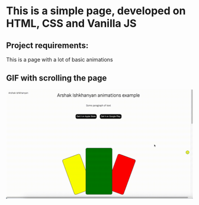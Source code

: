 # This is a simple page, developed on HTML, CSS and Vanilla JS

## Project requirements:
This is a page with a lot of basic animations

## GIF with scrolling the page

![image1](https://github.com/arshak0/simple-css-js-scroll-animations/blob/main/simple-animation.gif)
